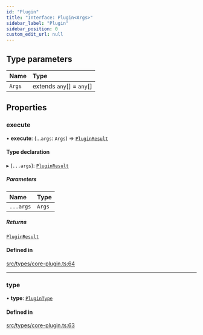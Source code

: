 ```yaml
---
id: "Plugin"
title: "Interface: Plugin<Args>"
sidebar_label: "Plugin"
sidebar_position: 0
custom_edit_url: null
---
```


## Type parameters

| Name | Type |
| :------ | :------ |
| `Args` | extends `any`[] = `any`[] |

## Properties

### execute

• **execute**: (...`args`: `Args`) => [`PluginResult`](../modules.md#pluginresult)

#### Type declaration

▸ (`...args`): [`PluginResult`](../modules.md#pluginresult)

##### Parameters

| Name | Type |
| :------ | :------ |
| `...args` | `Args` |

##### Returns

[`PluginResult`](../modules.md#pluginresult)

#### Defined in

[src/types/core-plugin.ts:64](https://github.com/sern-handler/handler/blob/91b3768e376cfe22ec37d8ab44f4e4a4dfe8a1e8/src/types/core-plugin.ts#L64)

___

### type

• **type**: [`PluginType`](../enums/PluginType.md)

#### Defined in

[src/types/core-plugin.ts:63](https://github.com/sern-handler/handler/blob/91b3768e376cfe22ec37d8ab44f4e4a4dfe8a1e8/src/types/core-plugin.ts#L63)
